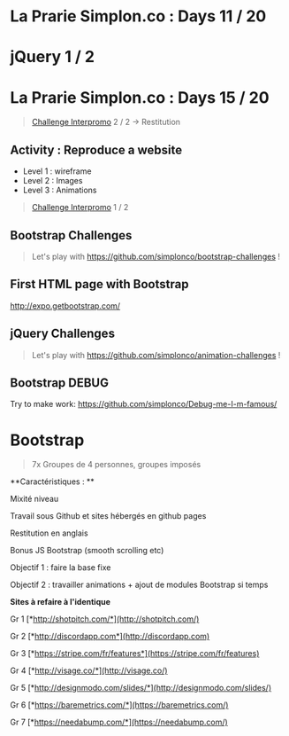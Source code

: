 # La Prarie Simplon.co : Days 11 / 20

# jQuery 1 / 2

# La Prarie Simplon.co : Days 15 / 20

> [Challenge Interpromo](BOOTSTRAP.md) 2 / 2 -> Restitution

## Activity : Reproduce a website

- Level 1 : wireframe
- Level 2 : Images
- Level 3 : Animations

> [Challenge Interpromo](BOOTSTRAP.md) 1 / 2

## Bootstrap Challenges

> Let's play with https://github.com/simplonco/bootstrap-challenges !

## First HTML page with Bootstrap

http://expo.getbootstrap.com/


## jQuery Challenges

> Let's play with https://github.com/simplonco/animation-challenges !


## Bootstrap DEBUG

Try to make work: https://github.com/simplonco/Debug-me-I-m-famous/


# Bootstrap

> 7x Groupes de 4 personnes, groupes imposés

**Caractéristiques : **

Mixité niveau

Travail sous Github et sites hébergés en github pages

Restitution en anglais

Bonus JS Bootstrap (smooth scrolling etc)

Objectif 1 : faire la base fixe

Objectif 2 : travailler animations + ajout de modules Bootstrap si temps


**Sites à refaire à l'identique**

Gr 1 [*http://shotpitch.com/*](http://shotpitch.com/)

Gr 2 [*http://discordapp.com*](http://discordapp.com)

Gr 3 [*https://stripe.com/fr/features*](https://stripe.com/fr/features)

Gr 4 [*http://visage.co/*](http://visage.co/)

Gr 5 [*http://designmodo.com/slides/*](http://designmodo.com/slides/)

Gr 6 [*https://baremetrics.com/*](https://baremetrics.com/)

Gr 7 [*https://needabump.com/*](https://needabump.com/)
